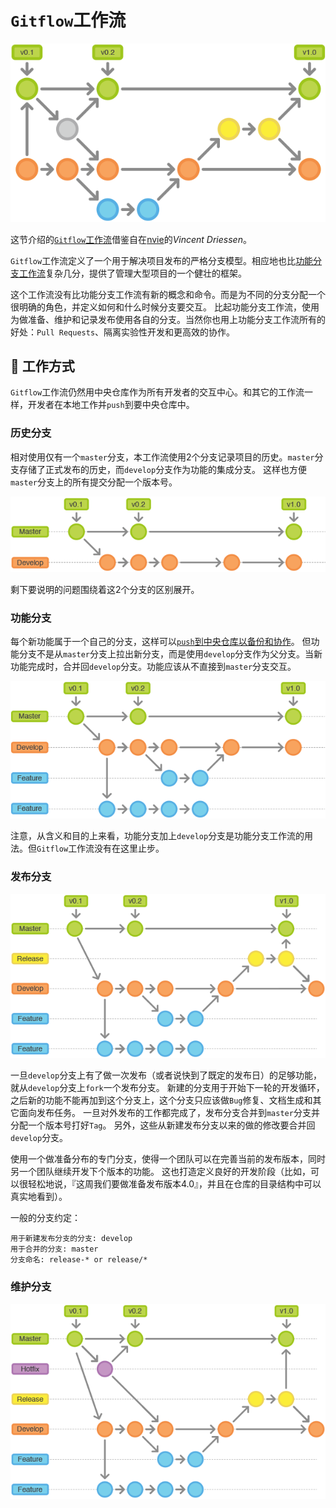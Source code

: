 `Gitflow`工作流
============================

![Git Workflows: Gitflow Cycle](images/git-workflows-gitflow.png)

这节介绍的[`Gitflow`工作流](http://nvie.com/posts/a-successful-git-branching-model/)借鉴自在[nvie](http://nvie.com/)的*Vincent Driessen*。

`Gitflow`工作流定义了一个用于解决项目发布的严格分支模型。相应地也比[功能分支工作流](workflow-feature-branch.md)复杂几分，提供了管理大型项目的一个健壮的框架。

这个工作流没有比功能分支工作流有新的概念和命令。而是为不同的分支分配一个很明确的角色，并定义如何和什么时候分支要交互。
比起功能分支工作流，使用为做准备、维护和记录发布使用各自的分支。当然你也用上功能分支工作流所有的好处：`Pull Requests`、隔离实验性开发和更高效的协作。

:beer: 工作方式
---------------------

`Gitflow`工作流仍然用中央仓库作为所有开发者的交互中心。和其它的工作流一样，开发者在本地工作并`push`到要中央仓库中。

### 历史分支

相对使用仅有一个`master`分支，本工作流使用2个分支记录项目的历史。`master`分支存储了正式发布的历史，而`develop`分支作为功能的集成分支。
这样也方便`master`分支上的所有提交分配一个版本号。

![](images/git-workflow-release-cycle-1historical.png)

剩下要说明的问题围绕着这2个分支的区别展开。

### 功能分支

每个新功能属于一个自己的分支，这样可以[`push`到中央仓库以备份和协作](https://www.atlassian.com/git/tutorial/remote-repositories#!push)。
但功能分支不是从`master`分支上拉出新分支，而是使用`develop`分支作为父分支。当新功能完成时，合并回`develop`分支。功能应该从不直接到`master`分支交互。

![](images/git-workflow-release-cycle-2feature.png)

注意，从含义和目的上来看，功能分支加上`develop`分支是功能分支工作流的用法。但`Gitflow`工作流没有在这里止步。

### 发布分支

![](images/git-workflow-release-cycle-3release.png)

一旦`develop`分支上有了做一次发布（或者说快到了既定的发布日）的足够功能，就从`develop`分支上`fork`一个发布分支。
新建的分支用于开始下一轮的开发循环，之后新的功能不能再加到这个分支上，这个分支只应该做`Bug`修复、文档生成和其它面向发布任务。
一旦对外发布的工作都完成了，发布分支合并到`master`分支并分配一个版本号打好`Tag`。
另外，这些从新建发布分支以来的做的修改要合并回`develop`分支。

使用一个做准备分布的专门分支，使得一个团队可以在完善当前的发布版本，同时另一个团队继续开发下个版本的功能。
这也打造定义良好的开发阶段（比如，可以很轻松地说，『这周我们要做准备发布版本4.0』，并且在仓库的目录结构中可以真实地看到）。

一般的分支约定：

```
用于新建发布分支的分支: develop
用于合并的分支: master
分支命名: release-* or release/*
```

### 维护分支

![](images/git-workflow-release-cycle-4maintenance.png)
